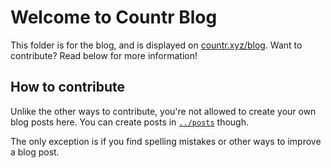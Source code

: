 # Welcome to Countr Blog

This folder is for the blog, and is displayed on [countr.xyz/blog](https://countr.xyz/blog). Want to contribute? Read below for more information!

## How to contribute

Unlike the other ways to contribute, you're not allowed to create your own blog posts here. You can create posts in [`../posts`](../posts/) though.

The only exception is if you find spelling mistakes or other ways to improve a blog post.